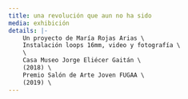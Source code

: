 ```yaml
---
title: una revolución que aun no ha sido
media: exhibición
details: |-
    Un proyecto de María Rojas Arias \
    Instalación loops 16mm, video y fotografía \
    \
    Casa Museo Jorge Eliécer Gaitán \
    (2018) \
    Premio Salón de Arte Joven FUGAA \
    (2019) \
---
```

